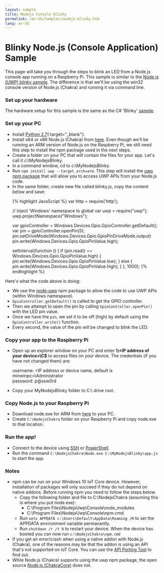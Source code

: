 ```yaml
---
layout: sample
title: Nodejs Console Blinky
permalink: /en-US/Samples/nodejs-blinky.htm
lang: en-US
---
```


# Blinky Node.js (Console Application) Sample



This page will take you through the steps to blink an LED from a Node.js console app running on a Raspberry Pi. This sample is similar to the 
[Node.js (UWP) blinky sample]({{site.baseurl}}/{{page.lang}}/Samples/NodejsWUBlinky.htm). 
The difference is that we'll be using the win32 console version of Node.js (Chakra) and running it via command line.


### Set up your hardware
The hardware setup for this sample is the same as the C# 'Blinky' [sample]({{site.baseurl}}/{{page.lang}}/Samples/Blinky.htm).


### Set up your PC
* Install [Python 2.7](https://www.python.org/downloads/){:target="_blank"}.
* Install x64 or x86 Node.js (Chakra) from [here](http://aka.ms/node-chakra-installer). Even though we'll be running an ARM version
  of Node.js on the Raspberry Pi, we still need this step to install the npm package used in the next steps.
* Create a folder on your PC that will contain the files for your app. Let's call it c:\MyNodejsBlinky.
* In a command window, cd to c:\MyNodejsBlinky.
* Run `npm install uwp --target_arch=arm`. This step will install the [uwp npm package](https://www.npmjs.com/package/uwp) 
  that will allow you to access UWP APIs from your Node.js code.
* In the same folder, create new file called blinky.js, copy the content below and save:
<UL>
{% highlight JavaScript %}
var http = require('http');

// Inject 'Windows' namespace to global
var uwp = require("uwp");
uwp.projectNamespace("Windows");

var gpioController = Windows.Devices.Gpio.GpioController.getDefault();
var pin = gpioController.openPin(5);
pin.setDriveMode(Windows.Devices.Gpio.GpioPinDriveMode.output)
pin.write(Windows.Devices.Gpio.GpioPinValue.high);

setInterval(function () {
  if (pin.read() == Windows.Devices.Gpio.GpioPinValue.high) {
    pin.write(Windows.Devices.Gpio.GpioPinValue.low);
  } else {
    pin.write(Windows.Devices.Gpio.GpioPinValue.high);
  }
}, 1000);
{% endhighlight %}
</UL>

Here's what the code above is doing:

* We use the [node-uwp](https://www.npmjs.com/package/uwp) npm package to allow the code to use UWP APIs (within Windows namespace).
* `GpioController.getDefault()` is called to get the GPIO controller.
* Then we attempt to open the pin by calling `GpioController.openPin()` with the LED pin value.
* Once we have the `pin`, we set it to be off (high) by default using the `GpioController.write()` function.
* Every second, the value of the pin will be changed to blink the LED.


### Copy your app to the Raspberry Pi
* Open up an explorer window on your PC and enter **\\\\\<IP address of your device\>\\C$** to access files on your device. The credentials (if you have not changed them) are:

   username: <IP address or device name, default is minwinpc>\Administrator  
   password: p@ssw0rd  
* Copy your MyNodejsBlinky folder to C:\ drive root. 


### Copy Node.js to your Raspberry Pi
* Download node.exe for ARM from [here](http://aka.ms/node-chakra-installer) to your PC.
* Create `C:\NodejsChakra` folder on your Raspberry Pi and copy node.exe to that location.


### Run the app!
* Connect to the device using [SSH]({{site.baseurl}}/{{page.lang}}/Docs/SSH.htm) or [PowerShell]({{site.baseurl}}/{{page.lang}}/Docs/PowerShell.htm).
* Run the command `C:\NodejsChakra\Node.exe C:\MyNodejsBlinky\app.js` to start the app.


### Notes
* npm can be run on your Windows 10 IoT Core device. However, installation of packages will only succeed if they do not depend on native addons.
  Before running npm you need to follow the steps below.
  * Copy the following folder and file to C:\NodejsChakra (assuming this is where you put node.exe):
    * C:\Program Files\NodejsUwp\Console\node_modules
    * C:\Program Files\NodejsUwp\Console\npm.cmd
  * Run `setx APPDATA c:\Users\Default\AppData\Roaming /M` to set the APPDATA environment variable permanantly.
  * Run `shutdown /r /t 0` to restart your device. When the device has booted you can now run `c:\NodejsChakra\npm.cmd`
* If you get an error/crash when using a native addon with Node.js (Chakra), one of the reasons may be that the addon is using an API that's not supported on IoT Core.
  You can use the [API Porting Tool]({{site.baseurl}}/{{page.lang}}/Docs/tools/IoTAPIPortingTool.htm) to find out.
* While Node.js (Chakra) supports using the uwp npm package, the open source [Node.js (ChakraCore)](https://github.com/nodejs/node-chakracore) does not.  
